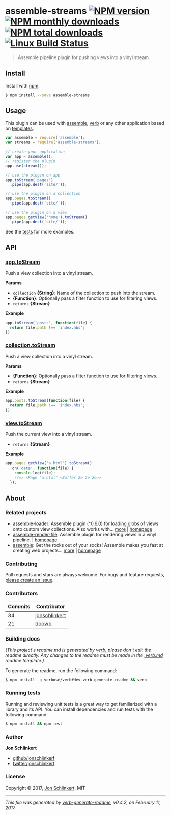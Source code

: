 # assemble-streams [![NPM version](https://img.shields.io/npm/v/assemble-streams.svg?style=flat)](https://www.npmjs.com/package/assemble-streams) [![NPM monthly downloads](https://img.shields.io/npm/dm/assemble-streams.svg?style=flat)](https://npmjs.org/package/assemble-streams)  [![NPM total downloads](https://img.shields.io/npm/dt/assemble-streams.svg?style=flat)](https://npmjs.org/package/assemble-streams) [![Linux Build Status](https://img.shields.io/travis/assemble/assemble-streams.svg?style=flat&label=Travis)](https://travis-ci.org/assemble/assemble-streams)

> Assemble pipeline plugin for pushing views into a vinyl stream.

## Install

Install with [npm](https://www.npmjs.com/):

```sh
$ npm install --save assemble-streams
```

## Usage

This plugin can be used with [assemble](https://github.com/assemble/assemble), [verb](https://github.com/verbose/verb) or any other application based on [templates](https://github.com/jonschlinkert/templates).

```js
var assemble = require('assemble');
var streams = require('assemble-streams');

// create your application
var app = assemble();
// register the plugin
app.use(stream());

// use the plugin on app
app.toStream('pages')
  .pipe(app.dest('site/'));

// use the plugin on a collection
app.pages.toStream()
  .pipe(app.dest('site/'));

// use the plugin on a view
app.pages.getView('home').toStream()
  .pipe(app.dest('site/'));
```

See the [tests](./test/test.js) for more examples.

## API

### [app.toStream](index.js#L53)

Push a view collection into a vinyl stream.

**Params**

* `collection` **{String}**: Name of the collection to push into the stream.
* **{Function}**: Optionally pass a filter function to use for filtering views.
* `returns` **{Stream}**

**Example**

```js
app.toStream('posts', function(file) {
  return file.path !== 'index.hbs';
})
```

### [collection.toStream](index.js#L108)

Push a view collection into a vinyl stream.

**Params**

* **{Function}**: Optionally pass a filter function to use for filtering views.
* `returns` **{Stream}**

**Example**

```js
app.posts.toStream(function(file) {
  return file.path !== 'index.hbs';
})
```

### [view.toStream](index.js#L145)

Push the current view into a vinyl stream.

* `returns` **{Stream}**

**Example**

```js
app.pages.getView('a.html').toStream()
  .on('data', function(file) {
    console.log(file);
    //=> <Page "a.html" <Buffer 2e 2e 2e>>
  });
```

## About

### Related projects

* [assemble-loader](https://www.npmjs.com/package/assemble-loader): Assemble plugin (^0.6.0) for loading globs of views onto custom view collections. Also works with… [more](https://github.com/assemble/assemble-loader) | [homepage](https://github.com/assemble/assemble-loader "Assemble plugin (^0.6.0) for loading globs of views onto custom view collections. Also works with verb or other Templates.js based applications.")
* [assemble-render-file](https://www.npmjs.com/package/assemble-render-file): Assemble plugin for rendering views in a vinyl pipeline. | [homepage](https://github.com/assemble/assemble-render-file "Assemble plugin for rendering views in a vinyl pipeline.")
* [assemble](https://www.npmjs.com/package/assemble): Get the rocks out of your socks! Assemble makes you fast at creating web projects… [more](https://github.com/assemble/assemble) | [homepage](https://github.com/assemble/assemble "Get the rocks out of your socks! Assemble makes you fast at creating web projects. Assemble is used by thousands of projects for rapid prototyping, creating themes, scaffolds, boilerplates, e-books, UI components, API documentation, blogs, building websit")

### Contributing

Pull requests and stars are always welcome. For bugs and feature requests, [please create an issue](../../issues/new).

### Contributors

| **Commits** | **Contributor** | 
| --- | --- |
| 34 | [jonschlinkert](https://github.com/jonschlinkert) |
| 21 | [doowb](https://github.com/doowb) |

### Building docs

_(This project's readme.md is generated by [verb](https://github.com/verbose/verb-generate-readme), please don't edit the readme directly. Any changes to the readme must be made in the [.verb.md](.verb.md) readme template.)_

To generate the readme, run the following command:

```sh
$ npm install -g verbose/verb#dev verb-generate-readme && verb
```

### Running tests

Running and reviewing unit tests is a great way to get familiarized with a library and its API. You can install dependencies and run tests with the following command:

```sh
$ npm install && npm test
```

### Author

**Jon Schlinkert**

* [github/jonschlinkert](https://github.com/jonschlinkert)
* [twitter/jonschlinkert](https://twitter.com/jonschlinkert)

### License

Copyright © 2017, [Jon Schlinkert](https://github.com/jonschlinkert).
MIT

***

_This file was generated by [verb-generate-readme](https://github.com/verbose/verb-generate-readme), v0.4.2, on February 11, 2017._